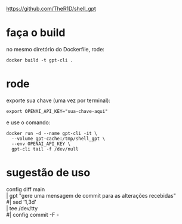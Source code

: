 https://github.com/TheR1D/shell_gpt

# faça o build
no mesmo diretório do Dockerfile, rode:

```
docker build -t gpt-cli .
```


# rode
exporte sua chave (uma vez por terminal):

```
export OPENAI_API_KEY="sua-chave-aqui"
```

e use o comando:

```
docker run -d --name gpt-cli -it \
  --volume gpt-cache:/tmp/shell_gpt \
  --env OPENAI_API_KEY \
  gpt-cli tail -f /dev/null
```


# sugestão de uso

config diff main \
| gpt "gere uma mensagem de commit para as alterações recebidas" \
#| sed '1,3d' \
| tee /dev/tty \
#| config commit -F -
